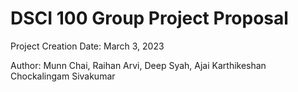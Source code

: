 # DSCI 100 Group Project Proposal
Project Creation Date: March 3, 2023

Author: Munn Chai, Raihan Arvi, Deep Syah, Ajai Karthikeshan Chockalingam Sivakumar
